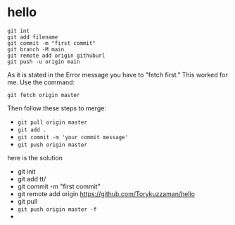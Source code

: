 # hello

```
git int
git add filename
git commit -m "first commit"
git branch -M main
git remote add origin githuburl
git push -u origin main
```

As it is stated in the Error message you have to "fetch first." This worked for me. Use the command:

```git fetch origin master```

Then follow these steps to merge:

- ```git pull origin master```
- ```git add .```
- ```git commit -m 'your commit message'```
- ```git push origin master```


here is the solution


- git init
- git add tt/
- git commit -m "first commit"
-  git remote add origin https://github.com/Torykuzzaman/hello
-  git pull
- ```git push origin master -f ```
-   


